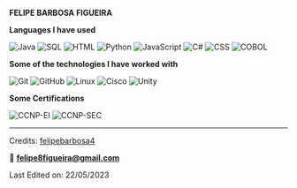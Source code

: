 **FELIPE BARBOSA FIGUEIRA**



**Languages I have used**

![Java](https://img.shields.io/badge/-Java-000000?style=flat&logo=Java)
![SQL](https://img.shields.io/badge/-SQL-000000?style=flat&logo=MySQL)
![HTML](https://img.shields.io/badge/-HTML-000000?style=flat&logo=HTML)
![Python](https://img.shields.io/badge/-python-000000?style=flat&logo=python)
![JavaScript](https://img.shields.io/badge/-javascript-000000?style=flat&logo=javascript)
![C#](https://img.shields.io/badge/-Csharp-000000?style=flat&logo=Csharp)
![CSS](https://img.shields.io/badge/-CSS-000000?style=flat&logo=CSS)
![COBOL](https://img.shields.io/badge/-COBOL-000000?style=flat&logo=COBOL)

**Some of the technologies I have worked with**

![Git](https://img.shields.io/badge/-Git-000000?style=flat&logo=git&logoColor=F05032)
![GitHub](https://img.shields.io/badge/-GitHub-000000?style=flat&logo=github&logoColor=FFFFFF)
![Linux](https://img.shields.io/badge/-Linux-000000?style=flat&logo=linux&logoColor=FCC624)
![Cisco](https://img.shields.io/badge/-TCP/IP-000000?style=flat&logo=cisco&logoColor=white)
![Unity](https://img.shields.io/badge/unity-%23000000.svg?style=flat&logo=unity&logoColor=white)

**Some Certifications**

![CCNP-EI](https://img.shields.io/badge/-CCNP_EI-000000?style=flat&logo=cisco&logoColor=white)
![CCNP-SEC](https://img.shields.io/badge/-CCNP_SEC-000000?style=flat&logo=cisco&logoColor=white)


-------
Credits: [felipebarbosa4](https://github.com/felipebarbosa4)

📧 **felipe8figueira@gmail.com**

Last Edited on: 22/05/2023
